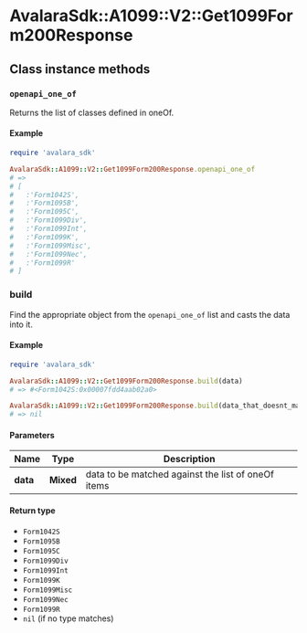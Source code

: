 # AvalaraSdk::A1099::V2::Get1099Form200Response

## Class instance methods

### `openapi_one_of`

Returns the list of classes defined in oneOf.

#### Example

```ruby
require 'avalara_sdk'

AvalaraSdk::A1099::V2::Get1099Form200Response.openapi_one_of
# =>
# [
#   :'Form1042S',
#   :'Form1095B',
#   :'Form1095C',
#   :'Form1099Div',
#   :'Form1099Int',
#   :'Form1099K',
#   :'Form1099Misc',
#   :'Form1099Nec',
#   :'Form1099R'
# ]
```

### build

Find the appropriate object from the `openapi_one_of` list and casts the data into it.

#### Example

```ruby
require 'avalara_sdk'

AvalaraSdk::A1099::V2::Get1099Form200Response.build(data)
# => #<Form1042S:0x00007fdd4aab02a0>

AvalaraSdk::A1099::V2::Get1099Form200Response.build(data_that_doesnt_match)
# => nil
```

#### Parameters

| Name | Type | Description |
| ---- | ---- | ----------- |
| **data** | **Mixed** | data to be matched against the list of oneOf items |

#### Return type

- `Form1042S`
- `Form1095B`
- `Form1095C`
- `Form1099Div`
- `Form1099Int`
- `Form1099K`
- `Form1099Misc`
- `Form1099Nec`
- `Form1099R`
- `nil` (if no type matches)

